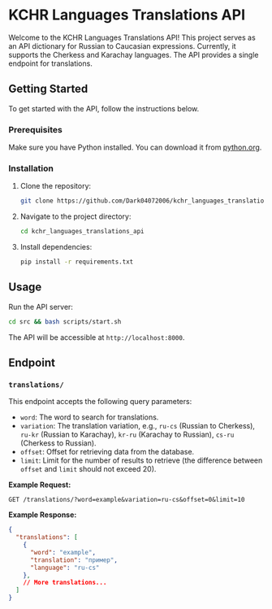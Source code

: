 # KCHR Languages Translations API

Welcome to the KCHR Languages Translations API! This project serves as an API dictionary for Russian to Caucasian expressions. Currently, it supports the Cherkess and Karachay languages. The API provides a single endpoint for translations.

## Getting Started

To get started with the API, follow the instructions below.

### Prerequisites

Make sure you have Python installed. You can download it from [python.org](https://www.python.org/downloads/).

### Installation

1. Clone the repository:
   ```bash
   git clone https://github.com/Dark04072006/kchr_languages_translations_api.git
   ```

2. Navigate to the project directory:
   ```bash
   cd kchr_languages_translations_api
   ```

3. Install dependencies:
   ```bash
   pip install -r requirements.txt
   ```

## Usage

Run the API server:
```bash
cd src && bash scripts/start.sh
```

The API will be accessible at `http://localhost:8000`.

## Endpoint

### `translations/`

This endpoint accepts the following query parameters:

- `word`: The word to search for translations.
- `variation`: The translation variation, e.g., `ru-cs` (Russian to Cherkess), `ru-kr` (Russian to Karachay), `kr-ru` (Karachay to Russian), `cs-ru` (Cherkess to Russian).
- `offset`: Offset for retrieving data from the database.
- `limit`: Limit for the number of results to retrieve (the difference between `offset` and `limit` should not exceed 20).

**Example Request:**
```http
GET /translations/?word=example&variation=ru-cs&offset=0&limit=10
```

**Example Response:**
```json
{
  "translations": [
    {
      "word": "example",
      "translation": "пример",
      "language": "ru-cs"
    },
    // More translations...
  ]
}
```